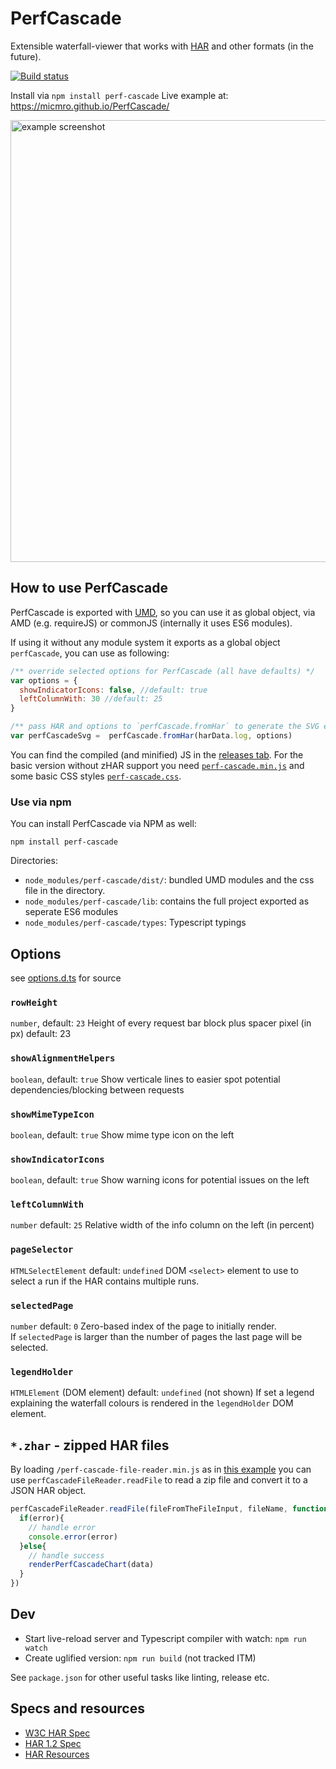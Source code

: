 # PerfCascade
Extensible waterfall-viewer that works with [HAR](http://www.softwareishard.com/blog/har-12-spec/) and other formats (in the future).

[![Build status][travis-image]][travis-url]

Install via `npm install perf-cascade`
Live example at: https://micmro.github.io/PerfCascade/

<img src="https://raw.githubusercontent.com/micmro/PerfCascade/gh-pages/img/PerfCascade-sample2.png" alt="example screenshot" width="704" height="707">

## How to use PerfCascade
PerfCascade is exported with [UMD](https://github.com/umdjs/umd), so you can use it as global object, via AMD (e.g. requireJS) or commonJS (internally it uses ES6 modules).

If using it without any module system it exports as a global object `perfCascade`, you can use as following:
```javascript
/** override selected options for PerfCascade (all have defaults) */
var options = {
  showIndicatorIcons: false, //default: true
  leftColumnWith: 30 //default: 25
}

/** pass HAR and options to `perfCascade.fromHar` to generate the SVG element*/
var perfCascadeSvg =  perfCascade.fromHar(harData.log, options)
```

You can find the compiled (and minified) JS in the [releases tab](https://github.com/micmro/PerfCascade/releases). For the basic version without zHAR support you need [`perf-cascade.min.js`](https://github.com/micmro/PerfCascade/blob/release/perf-cascade.min.js) and some basic CSS styles [`perf-cascade.css`](https://github.com/micmro/PerfCascade/blob/release/perf-cascade.css).

### Use via npm
You can install PerfCascade via NPM as well:
```
npm install perf-cascade
```

Directories:
- `node_modules/perf-cascade/dist/`: bundled UMD modules and the css file in the directory.
- `node_modules/perf-cascade/lib`: contains the full project exported as seperate ES6 modules
- `node_modules/perf-cascade/types`: Typescript typings

## Options
see [options.d.ts](https://github.com/micmro/PerfCascade/blob/master/src/ts/typing/options.ts) for source

### `rowHeight`
`number`, default: `23`
Height of every request bar block plus spacer pixel (in px) default: 23

### `showAlignmentHelpers`
`boolean`, default: `true`
Show verticale lines to easier spot potential dependencies/blocking between requests

### `showMimeTypeIcon`
`boolean`, default: `true`
Show mime type icon on the left

### `showIndicatorIcons`
`boolean`, default: `true`
Show warning icons for potential issues on the left

### `leftColumnWith`
`number` default: `25`
Relative width of the info column on the left (in percent)

### `pageSelector`
`HTMLSelectElement` default: `undefined`
DOM `<select>` element to use to select a run if the HAR contains multiple runs.

### `selectedPage`
`number` default: `0`
Zero-based index of the page to initially render.<br/>
If `selectedPage` is larger than the number of pages the last page will be selected.

### `legendHolder`
`HTMLElement` (DOM element) default: `undefined` (not shown)
If set a legend explaining the waterfall colours is rendered in the `legendHolder` DOM element.

## `*.zhar` - zipped HAR files
By loading `/perf-cascade-file-reader.min.js` as in [this example](https://github.com/micmro/PerfCascade/blob/master/src/index.html#L78-L84) you can use `perfCascadeFileReader.readFile` to read a zip file and convert it to a JSON HAR object.

```javascript
perfCascadeFileReader.readFile(fileFromTheFileInput, fileName, function(error, data){
  if(error){
    // handle error
    console.error(error)
  }else{
    // handle success
    renderPerfCascadeChart(data)
  }
})
```

## Dev
- Start live-reload server and Typescript compiler with watch: `npm run watch`
- Create uglified version: `npm run build` (not tracked ITM)

See `package.json` for other useful tasks like linting, release etc.

## Specs and resources

- [W3C HAR Spec](https://w3c.github.io/web-performance/specs/HAR/Overview.html)
- [HAR 1.2 Spec](http://www.softwareishard.com/blog/har-12-spec)
- [HAR Resources](https://github.com/ahmadnassri/har-resources)

[travis-image]: https://img.shields.io/travis/micmro/PerfCascade.svg?style=flat-square
[travis-url]: https://travis-ci.org/micmro/PerfCascade
